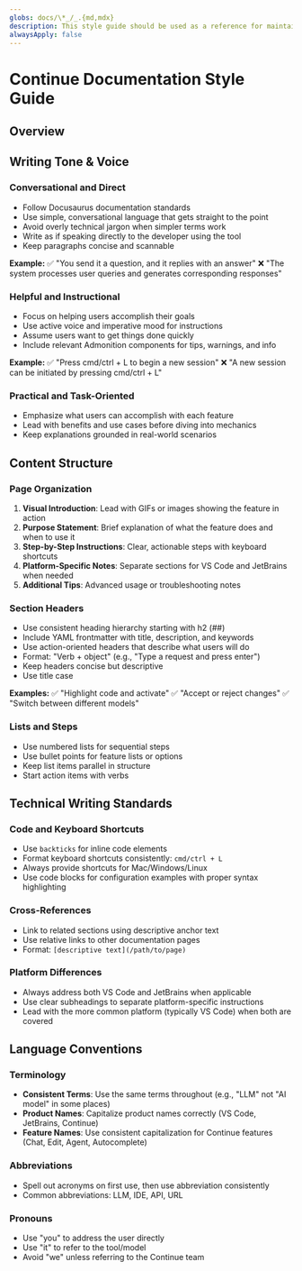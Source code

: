 ```yaml
---
globs: docs/\*_/_.{md,mdx}
description: This style guide should be used as a reference for maintaining consistency across all Continue documentation
alwaysApply: false
---
```


# Continue Documentation Style Guide

## Overview

## Writing Tone & Voice

### Conversational and Direct

- Follow Docusaurus documentation standards
- Use simple, conversational language that gets straight to the point
- Avoid overly technical jargon when simpler terms work
- Write as if speaking directly to the developer using the tool
- Keep paragraphs concise and scannable

**Example:**
✅ "You send it a question, and it replies with an answer"
❌ "The system processes user queries and generates corresponding responses"

### Helpful and Instructional

- Focus on helping users accomplish their goals
- Use active voice and imperative mood for instructions
- Assume users want to get things done quickly
- Include relevant Admonition components for tips, warnings, and info

**Example:**
✅ "Press cmd/ctrl + L to begin a new session"
❌ "A new session can be initiated by pressing cmd/ctrl + L"

### Practical and Task-Oriented

- Emphasize what users can accomplish with each feature
- Lead with benefits and use cases before diving into mechanics
- Keep explanations grounded in real-world scenarios

## Content Structure

### Page Organization

1. **Visual Introduction**: Lead with GIFs or images showing the feature in action
2. **Purpose Statement**: Brief explanation of what the feature does and when to use it
3. **Step-by-Step Instructions**: Clear, actionable steps with keyboard shortcuts
4. **Platform-Specific Notes**: Separate sections for VS Code and JetBrains when needed
5. **Additional Tips**: Advanced usage or troubleshooting notes

### Section Headers

- Use consistent heading hierarchy starting with h2 (##)
- Include YAML frontmatter with title, description, and keywords
- Use action-oriented headers that describe what users will do
- Format: "Verb + object" (e.g., "Type a request and press enter")
- Keep headers concise but descriptive
- Use title case

**Examples:**
✅ "Highlight code and activate"
✅ "Accept or reject changes"
✅ "Switch between different models"

### Lists and Steps

- Use numbered lists for sequential steps
- Use bullet points for feature lists or options
- Keep list items parallel in structure
- Start action items with verbs

## Technical Writing Standards

### Code and Keyboard Shortcuts

- Use `backticks` for inline code elements
- Format keyboard shortcuts consistently: `cmd/ctrl + L`
- Always provide shortcuts for Mac/Windows/Linux
- Use code blocks for configuration examples with proper syntax highlighting

### Cross-References

- Link to related sections using descriptive anchor text
- Use relative links to other documentation pages
- Format: `[descriptive text](/path/to/page)`

### Platform Differences

- Always address both VS Code and JetBrains when applicable
- Use clear subheadings to separate platform-specific instructions
- Lead with the more common platform (typically VS Code) when both are covered

## Language Conventions

### Terminology

- **Consistent Terms**: Use the same terms throughout (e.g., "LLM" not "AI model" in some places)
- **Product Names**: Capitalize product names correctly (VS Code, JetBrains, Continue)
- **Feature Names**: Use consistent capitalization for Continue features (Chat, Edit, Agent, Autocomplete)

### Abbreviations

- Spell out acronyms on first use, then use abbreviation consistently
- Common abbreviations: LLM, IDE, API, URL

### Pronouns

- Use "you" to address the user directly
- Use "it" to refer to the tool/model
- Avoid "we" unless referring to the Continue team
